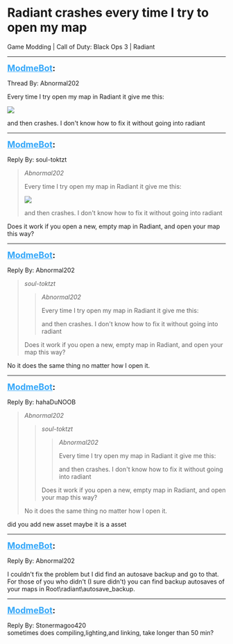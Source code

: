 # Radiant crashes every time I try to open my map
Game Modding | Call of Duty: Black Ops 3 | Radiant

---
<strong style="font-size: 1.4em;"><span style="text-decoration: underline;text-decoration-color: #34a7f9;"><span style="color:#34a7f9;">ModmeBot</span></span>:</strong>

<p>Thread By: Abnormal202<br /><p style="text-align:left;">Every time I try open my map in Radiant it give me this:</p><p style="text-align:left;"><img style="max-width: 500px;" src="https://cdn.discordapp.com/attachments/230616025874432000/290292606792105985/Untitled.png"></p><p style="text-align:left;">and then crashes. I don&#39;t know how to fix it without going into radiant</p></p>

---
<strong style="font-size: 1.4em;"><span style="text-decoration: underline;text-decoration-color: #34a7f9;"><span style="color:#34a7f9;">ModmeBot</span></span>:</strong>

<p>Reply By: soul-toktzt<br /><blockquote><em>Abnormal202</em><p style="text-align:left;">Every time I try open my map in Radiant it give me this:</p><p style="text-align:left;"><img style="max-width: 500px;" src="https://cdn.discordapp.com/attachments/230616025874432000/290292606792105985/Untitled.png"></p><p style="text-align:left;">and then crashes. I don&#39;t know how to fix it without going into radiant</p></blockquote><p style="text-align:left;">Does it work if you open a new, empty map in Radiant, and open your map this way?</p></p>

---
<strong style="font-size: 1.4em;"><span style="text-decoration: underline;text-decoration-color: #34a7f9;"><span style="color:#34a7f9;">ModmeBot</span></span>:</strong>

<p>Reply By: Abnormal202<br /><blockquote><em>soul-toktzt</em><blockquote><em>Abnormal202</em><p style="text-align:left;">Every time I try open my map in Radiant it give me this:</p><p style="text-align:left;"></p><p style="text-align:left;">and then crashes. I don&#39;t know how to fix it without going into radiant</p></blockquote><p style="text-align:left;">Does it work if you open a new, empty map in Radiant, and open your map this way?</p></blockquote><p style="text-align:left;">No it does the same thing no matter how I open it.</p></p>

---
<strong style="font-size: 1.4em;"><span style="text-decoration: underline;text-decoration-color: #34a7f9;"><span style="color:#34a7f9;">ModmeBot</span></span>:</strong>

<p>Reply By: hahaDuNOOB<br /><blockquote><em>Abnormal202</em><blockquote><em>soul-toktzt</em><blockquote><em>Abnormal202</em><p style="text-align:left;">Every time I try open my map in Radiant it give me this:</p><p style="text-align:left;"></p><p style="text-align:left;">and then crashes. I don&#39;t know how to fix it without going into radiant</p></blockquote><p style="text-align:left;">Does it work if you open a new, empty map in Radiant, and open your map this way?</p></blockquote><p style="text-align:left;">No it does the same thing no matter how I open it.</p></blockquote><p style="text-align:left;">did you add new asset maybe it is a asset </p></p>

---
<strong style="font-size: 1.4em;"><span style="text-decoration: underline;text-decoration-color: #34a7f9;"><span style="color:#34a7f9;">ModmeBot</span></span>:</strong>

<p>Reply By: Abnormal202<br /><p style="text-align:left;">I couldn&#39;t fix the problem but I did find an autosave backup and go to that. For those of you who didn&#39;t (I sure didn&#39;t) you can find backup autosaves of your maps in Root\radiant\autosave_backup.</p></p>

---
<strong style="font-size: 1.4em;"><span style="text-decoration: underline;text-decoration-color: #34a7f9;"><span style="color:#34a7f9;">ModmeBot</span></span>:</strong>

<p>Reply By: Stonermagoo420<br />sometimes does compiling,lighting,and linking, take longer than 50 min?</p>
